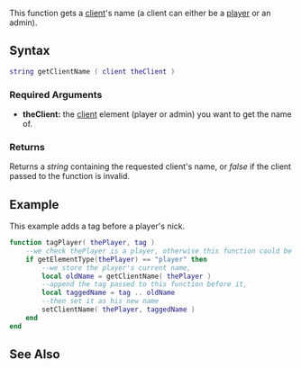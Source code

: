 This function gets a [client](/client.md "wikilink")'s name (a client can either be a [player](/player.md "wikilink") or an admin).

Syntax
------

``` lua
string getClientName ( client theClient )
```

### Required Arguments

-   **theClient:** the [client](/client.md "wikilink") element (player or admin) you want to get the name of.

### Returns

Returns a *string* containing the requested client's name, or *false* if the client passed to the function is invalid.

Example
-------

This example adds a tag before a player's nick.

``` lua
function tagPlayer( thePlayer, tag )
    --we check thePlayer is a player, otherwise this function could be used with admins
    if getElementType(thePlayer) == "player" then
        --we store the player's current name,
        local oldName = getClientName( thePlayer )
        --append the tag passed to this function before it,
        local taggedName = tag .. oldName
        --then set it as his new name
        setClientName( thePlayer, taggedName )
    end
end
```

See Also
--------
